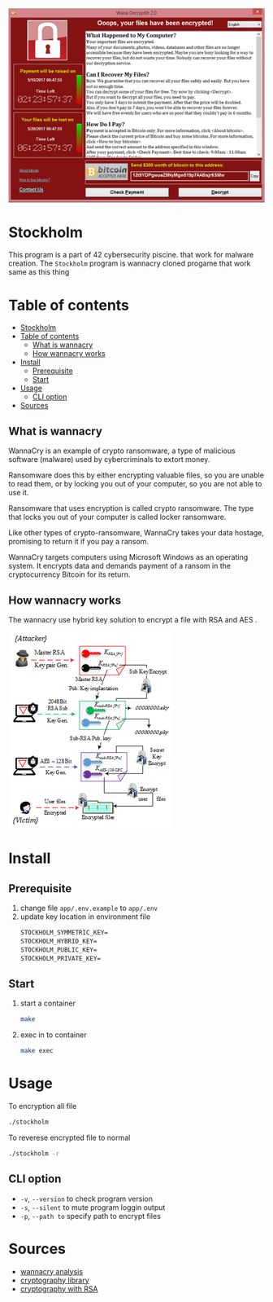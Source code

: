 <center>
    <img src="assets/wannay-cry-cover.png">
</center>

# Stockholm
This program is a part of 42 cybersecurity piscine. that work for malware creation. The `Stockholm` program is wannacry cloned progame that work same as this thing

# Table of contents
<!--ts-->
- [Stockholm](#stockholm)
- [Table of contents](#table-of-contents)
  - [What is wannacry](#what-is-wannacry)
  - [How wannacry works](#how-wannacry-works)
- [Install](#install)
  - [Prerequisite](#prerequisite)
  - [Start](#start)
- [Usage](#usage)
  - [CLI option](#cli-option)
- [Sources](#sources)
<!--te-->

## What is wannacry
WannaCry is an example of crypto ransomware, a type of malicious software (malware) used by cybercriminals to extort money.

Ransomware does this by either encrypting valuable files, so you are unable to read them, or by locking you out of your computer, so you are not able to use it.

Ransomware that uses encryption is called crypto ransomware. The type that locks you out of your computer is called locker ransomware.

Like other types of crypto-ransomware, WannaCry takes your data hostage, promising to return it if you pay a ransom.

WannaCry targets computers using Microsoft Windows as an operating system. It encrypts data and demands payment of a ransom in the cryptocurrency Bitcoin for its return.

## How wannacry works

The wannacry use hybrid key solution to encrypt a file with RSA and AES .

<img src="./assets/wannacry-encryption.png">

# Install
## Prerequisite
1. change file `app/.env.example` to `app/.env`
2. update key location in environment file
      ```txt
      STOCKHOLM_SYMMETRIC_KEY=
      STOCKHOLM_HYBRID_KEY=
      STOCKHOLM_PUBLIC_KEY=
      STOCKHOLM_PRIVATE_KEY=
      ```
## Start
1. start a container
    ```bash
    make
    ```
2. exec in to container
    ```bash
    make exec
    ```

# Usage
To encryption all file
```bash
./stockholm
```
To reverese encrypted file to normal
```bash
./stockholm -r
```
## CLI option
* `-v`, `--version` to check program version
* `-s`, `--silent` to mute program loggin output
* `-p`, `--path to` specify path to encrypt files


# Sources
- [wannacry analysis]
- [cryptography library]
- [cryptography with RSA]
  
<!-- Link -->
[wannacry analysis]: https://www.secureworks.com/research/wcry-ransomware-analysis
[cryptography library]: https://cryptography.io/
[cryptography with RSA]: https://medium.com/@madeenali2003/unlocking-cryptography-a-hands-on-guide-to-encrypting-and-decrypting-files-using-python-611766e73f7a
[Approch]: https://colab.research.google.com/drive/1KMPGTb02FGlOMmP7OzDbekMdJWxqm169?usp=sharing